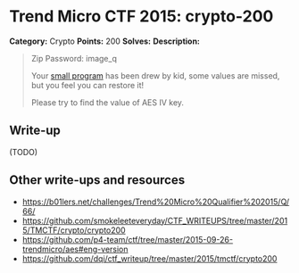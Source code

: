 # Trend Micro CTF 2015: crypto-200

**Category:** Crypto
**Points:** 200
**Solves:**
**Description:**

> Zip Password: image_q
>
> Your [small program](Q.zip) has been drew by kid, some values are missed, but you feel you can restore it!
>
> Please try to find the value of AES IV key.


## Write-up

(TODO)

## Other write-ups and resources

* <https://b01lers.net/challenges/Trend%20Micro%20Qualifier%202015/Q/66/>
* <https://github.com/smokeleeteveryday/CTF_WRITEUPS/tree/master/2015/TMCTF/crypto/crypto200>
* <https://github.com/p4-team/ctf/tree/master/2015-09-26-trendmicro/aes#eng-version>
* <https://github.com/dqi/ctf_writeup/tree/master/2015/tmctf/crypto200>
